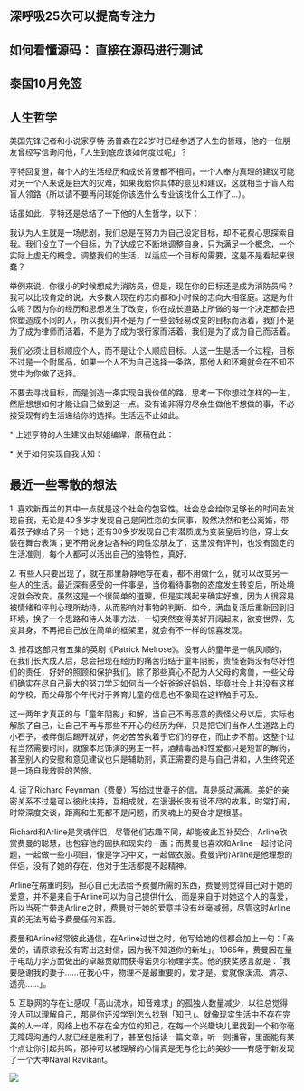 ## 深呼吸25次可以提高专注力

## 如何看懂源码： 直接在源码进行测试

## 泰国10月免签

## 人生哲学

美国先锋记者和小说家亨特·汤普森在22岁时已经参透了人生的哲理，他的一位朋友曾经写信询问他，「人生到底应该如何度过呢」？

亨特回复道，每个人的生活经历和成长背景都不相同，一个人奉为真理的建议可能对另一个人来说是巨大的灾难，如果我给你具体的意见和建议，这就相当于盲人给盲人领路（所以请不要再问球姐你该选什么专业该找什么工作了...）。

话虽如此，亨特还是总结了一下他的人生哲学，以下：

我认为人生就是一场悲剧，我们总是在努力为自己设定目标，却不花费心思探索自我。我们设立了一个目标，为了达成它不断地调整自身，只为满足一个概念，一个实际上虚无的概念。调整我们的生活，以适应一个目标的需要，这是不是看起来很蠢？

举例来说，你很小的时候想成为消防员，但是，现在你的目标还是成为消防员吗？我可以比较肯定的说，大多数人现在的志向都和小时候的志向大相径庭。这是为什么呢？因为你的经历和思想发生了改变，你在成长道路上所做的每一个决定都会把你塑造成不同的人，所以我们并不是为了一些会轻易改变的目标而活着，我们不是为了成为律师而活着，不是为了成为银行家而活着，我们是为了成为自己而活着。

我们必须让目标顺应个人，而不是让个人顺应目标。人这一生是活一个过程，目标不过是一个附属品，如果一个人不为自己选择一条路，那他人和环境就会在不知不觉中为你做了选择。

不要去寻找目标，而是创造一条实现自我价值的路，思考一下你想过怎样的一生，然后想想如何才能让自己做到这一点。没有谁非得穷尽余生做他不想做的事，不必接受现有的生活递给你的选择。生活远不止如此。

\* 上述亨特的人生建议由球姐编译，原稿在此：

\* 关于如何实现自我认知：

## **最近一些零散的想法**

1\. 喜欢新西兰的其中一点就是这个社会的包容性。社会总会给你足够长的时间去发现自我，无论是40多岁才发现自己是同性恋的女同事，毅然决然和老公离婚，带着孩子嫁给了另一个她；还有30多岁发现自己有潜质成为变装皇后的他，穿上女装在舞台表演；更不用说身边各种的同性恋朋友了，这里没有评判，也没有固定的生活准则，每个人都可以活出自己的独特性，真好。

2\. 有些人只要出现了，就在那里静静地存在着，都不用做什么，就可以改变另一些人的生活。最近深有感受的一件事是，当你看待事物的态度发生转变后，所处境况就会改变。虽然这是一个很简单的道理，但是实践起来确实好难，因为人很容易被情绪和评判心理所劫持，从而影响对事物的判断。如今，满血复活后重新回到旧环境，换了一个思路和待人处事方法，一切突然变得美好开阔起来，欲变世界，先变其身，不再把自己放在简单的框架里，就会有不一样的惊喜发现。

3\. 推荐这部只有五集的英剧《Patrick Melrose》。没有人的童年是一帆风顺的，在我们长大成人后，总会把现在经历的痛苦归结于童年阴影，责怪爸妈没有尽好他们的责任，好好的照顾和保护我们。除了那些真心不配为人父母的禽兽，一些父母们确实在尽自己最大的努力学习如何当一个好爸爸好妈妈，毕竟社会上并没有这样的学校，而父母那个年代对于养育儿童的信息也不像现在这样触手可及。

这一两年才真正的与「童年阴影」和解，当自己不再恶意的责怪父母以后，实际也解脱了自己，让自己不再与那些不开心的经历为伴，只是把它们当作人生道路上的小石子，被绊倒后踢开就好，何必苦苦执着于它们的存在，而止步不前。这整个过程当然需要时间，就像本尼饰演的男主一样，酒精毒品和性爱都只是短暂的解药，甚至别人的安慰和意见建议也只是辅助剂，真正需要的是与自己讲和，人生终究还是一场自我救赎的苦旅。

4\. 读了Richard Feynman（费曼）写给过世妻子的信，真是感动满满。美好的亲密关系不过是可以彼此扶持，互相成就，在漫漫长夜有说不尽的故事，时常打闹，时常深度交谈，距离和生死都不是问题，而灵魂上的契合才是根基。

Richard和Arline是灵魂伴侣，尽管他们志趣不同，却能彼此互补契合，Arline欣赏费曼的聪慧，也包容他的固执和现实的一面；而费曼也喜欢和Arline一起讨论问题，一起做一些小项目，像是学习中文，一起做衣服。费曼评价Arline是他理想的伴侣，没有了她的存在，他对于生活都提不起精神。

Arline在病重时刻，担心自己无法给予费曼所需的东西，费曼则觉得自己对于她的爱意，并不是来自于Arline可以为自己提供什么，而是来自于对她这个人的喜爱，所以当死亡带走Arline之时，费曼对于她的爱意并没有丝毫减弱，尽管这时Arline真的无法再给予费曼任何东西。

费曼和Arline经常彼此通信，在Arline过世之时，他写给她的信都会加上一句：「亲爱的，请原谅我没有寄出这封信，因为我不知道你的新址」。1965年，费曼因在量子电动力学方面做出的卓越贡献而获得诺贝尔物理学奖。他的获奖感言就是：「我要感谢我的妻子……在我心中，物理不是最重要的，爱才是。爱就像溪流、清凉、透亮……」。

5\. 互联网的存在让感叹「高山流水，知音难求」的孤独人数量减少，以往总觉得没人可以理解自己，那是你还没学到怎么找到「知己」。就像现实生活中不存在完美的人一样，网络上也不存在全方位的知己，在每一个兴趣块儿里找到一个和你毫无障碍沟通的人就已经是胜利了，甚至包括读一篇文章，听一则播客，里面能有某个点让你引起共鸣，那种可以被理解的心情真是无与伦比的美妙——有感于新发现了一个大神Naval Ravikant。

![](https://pic1.zhimg.com/v2-5ca5093e367db45bae0bb99e306963f4_b.jpg)
